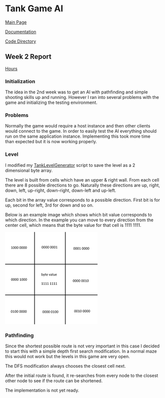 # Tank Game AI

[Main Page](https://github.com/porrasm/tiralabra-tank-game-ai)

[Documentation](https://github.com/porrasm/tiralabra-tank-game-ai/tree/master/Documentation/)

[Code Directory](https://github.com/porrasm/tiralabra-tank-game-ai/tree/master/Assets/_Assets/Scripts/Games/TankGame/TankAI/)

## Week 2 Report

[Hours](https://github.com/porrasm/tiralabra-tank-game-ai/tree/master/Documentation/hours.md)

### Initialization

The idea in the 2nd week was to get an AI with pathfinding and simple shooting skills up and running. However I ran into several problems with the game and initializing the testing environment. 

### Problems

Normally the game would require a host instance and then other clients would connect to the game. In order to easily test the AI everything should run on the same application instance. Implementing this took more time than expected but it is now working properly.

### Level

I modified my [TankLevelGenerator](https://github.com/porrasm/tiralabra-tank-game-ai/blob/master/Assets/_Assets/Scripts/Games/TankGame/TankLevelGenerator.cs#L319) script to save the level as a 2 dimensional byte array.

The level is built from cells which have an upper & right wall. From each cell there are 8 possible directions to go. Naturally these directions are up, right, down, left, up-right, down-right, down-left and up-left.

Each bit in the array value corresponds to a possible direction. First bit is for up, second for left, 3rd for down and so on.

Below is an example image which shows which bit value corresponds to which direction. In the example you can move to every direction from the center cell, which means that the byte value for that cell is 1111 1111.

<img src="https://github.com/porrasm/tiralabra-tank-game-ai/blob/master/Documentation/weeks/level_cells_demonstration.png" width="300" height="300" />

### Pathfinding

Since the shortest possible route is not very important in this case I decided to start this with a simple depth first search modification. In a normal maze this would not work but the levels in this game are very open.

The DFS modification always chooses the closest cell next.

After the initial route is found, it re-searches from every node to the closest other node to see if the route can be shortened.

The implementation is not yet ready.